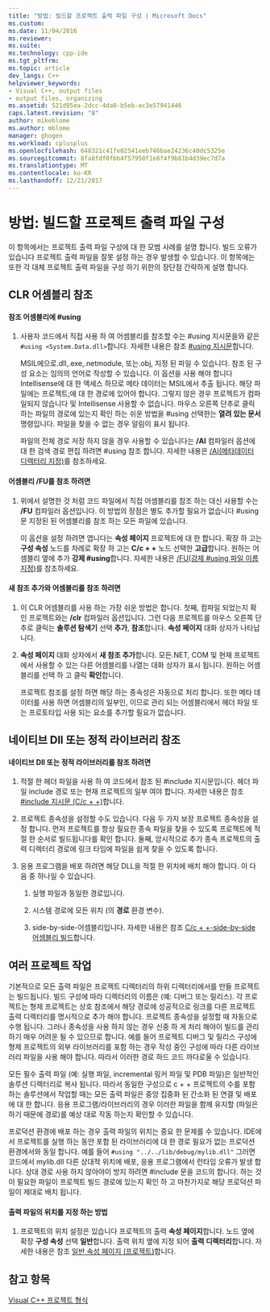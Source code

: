 ```yaml
---
title: "방법: 빌드할 프로젝트 출력 파일 구성 | Microsoft Docs"
ms.custom: 
ms.date: 11/04/2016
ms.reviewer: 
ms.suite: 
ms.technology: cpp-ide
ms.tgt_pltfrm: 
ms.topic: article
dev_langs: C++
helpviewer_keywords:
- Visual C++, output files
- output files, organizing
ms.assetid: 521d95ea-2dcc-4da0-b5eb-ac3e57941446
caps.latest.revision: "8"
author: mikeblome
ms.author: mblome
manager: ghogen
ms.workload: cplusplus
ms.openlocfilehash: 648321c41fe02541eeb746bae24236c40dc5325e
ms.sourcegitcommit: 8fa8fdf0fbb4f57950f1e8f4f9b81b4d39ec7d7a
ms.translationtype: MT
ms.contentlocale: ko-KR
ms.lasthandoff: 12/21/2017
---
```

# <a name="how-to-organize-project-output-files-for-builds"></a>방법: 빌드할 프로젝트 출력 파일 구성
이 항목에서는 프로젝트 출력 파일 구성에 대 한 모범 사례를 설명 합니다. 빌드 오류가 있습니다 프로젝트 출력 파일을 잘못 설정 하는 경우 발생할 수 있습니다. 이 항목에는 또한 각 대체 프로젝트 출력 파일을 구성 하기 위한의 장단점 간략하게 설명 합니다.  
  
## <a name="referencing-clr-assemblies"></a>CLR 어셈블리 참조  
  
#### <a name="to-reference-assemblies-with-using"></a>참조 어셈블리에 #using  
  
1.  사용자 코드에서 직접 사용 하 여 어셈블리를 참조할 수는 #using 지시문을와 같은 `#using <System.Data.dll>`합니다. 자세한 내용은 참조 [#using 지시문](../preprocessor/hash-using-directive-cpp.md)합니다.  
  
     MSIL에으로.dll,.exe,.netmodule, 또는.obj, 지정 된 파일 수 있습니다. 참조 된 구성 요소는 임의의 언어로 작성할 수 있습니다. 이 옵션을 사용 해야 합니다 Intellisense에 대 한 액세스 하므로 메타 데이터는 MSIL에서 추출 됩니다. 해당 파일에는 프로젝트;에 대 한 경로에 있어야 합니다. 그렇지 않은 경우 프로젝트가 컴파일되지 않습니다 및 Intellisense 사용할 수 없습니다. 마우스 오른쪽 단추로 클릭 하는 파일의 경로에 있는지 확인 하는 쉬운 방법을 #using 선택한는 **열려 있는 문서** 명령입니다. 파일을 찾을 수 없는 경우 알림이 표시 됩니다.  
  
     파일의 전체 경로 저장 하지 않을 경우 사용할 수 있습니다는 **/AI** 컴파일러 옵션에 대 한 검색 경로 편집 하려면 #using 참조 합니다. 자세한 내용은 [/AI(메타데이터 디렉터리 지정)](../build/reference/ai-specify-metadata-directories.md)를 참조하세요.  
  
#### <a name="to-reference-assemblies-with-fu"></a>어셈블리 /FU를 참조 하려면  
  
1.  위에서 설명한 것 처럼 코드 파일에서 직접 어셈블리를 참조 하는 대신 사용할 수는 **/FU** 컴파일러 옵션입니다. 이 방법의 장점은 별도 추가할 필요가 없습니다 #using 문 지정된 된 어셈블리를 참조 하는 모든 파일에 있습니다.  
  
     이 옵션을 설정 하려면 엽니다는 **속성 페이지** 프로젝트에 대 한 합니다. 확장 하 고는 **구성 속성** 노드를 차례로 확장 하 고는 **C/c + +** 노드 선택한 **고급**합니다. 원하는 어셈블리 옆에 추가 **강제 #using**합니다. 자세한 내용은 [/FU(강제 #using 파일 이름 지정)](../build/reference/fu-name-forced-hash-using-file.md)를 참조하세요.  
  
#### <a name="to-reference-assemblies-with-add-new-reference"></a>새 참조 추가와 어셈블리를 참조 하려면  
  
1.  이 CLR 어셈블리를 사용 하는 가장 쉬운 방법은 합니다. 첫째, 컴파일 되었는지 확인 프로젝트와는 **/clr** 컴파일러 옵션입니다. 그런 다음 프로젝트를 마우스 오른쪽 단추로 클릭는 **솔루션 탐색기** 선택 **추가**, **참조**합니다. **속성 페이지** 대화 상자가 나타납니다.  
  
2.  **속성 페이지** 대화 상자에서 **새 참조 추가**합니다. 모든.NET, COM 및 현재 프로젝트에서 사용할 수 있는 다른 어셈블리를 나열는 대화 상자가 표시 됩니다. 원하는 어셈블리를 선택 하 고 클릭 **확인**합니다.  
  
     프로젝트 참조를 설정 하면 해당 하는 종속성은 자동으로 처리 합니다. 또한 메타 데이터를 사용 하면 어셈블리의 일부인, 이므로 관리 되는 어셈블리에서 헤더 파일 또는 프로토타입 사용 되는 요소를 추가할 필요가 없습니다.  
  
## <a name="referencing-native-dlls-or-static-libraries"></a>네이티브 Dll 또는 정적 라이브러리 참조  
  
#### <a name="to-reference-native-dlls-or-static-libraries"></a>네이티브 Dll 또는 정적 라이브러리를 참조 하려면  
  
1.  적절 한 헤더 파일을 사용 하 여 코드에서 참조 된 #include 지시문입니다. 헤더 파일 include 경로 또는 현재 프로젝트의 일부 여야 합니다. 자세한 내용은 참조 [#include 지시문 (C/c + +)](../preprocessor/hash-include-directive-c-cpp.md)합니다.  
  
2.  프로젝트 종속성을 설정할 수도 있습니다. 다음 두 가지 보장 프로젝트 종속성을 설정 합니다. 먼저 프로젝트를 항상 필요한 종속 파일을 찾을 수 있도록 프로젝트에 적절 한 순서로 빌드됩니다를 확인 합니다. 둘째, 암시적으로 추가 종속 프로젝트의 출력 디렉터리 경로에 링크 타임에 파일을 쉽게 찾을 수 있도록 합니다.  
  
3.  응용 프로그램을 배포 하려면 해당 DLL을 적절 한 위치에 배치 해야 합니다. 이 다음 중 하나일 수 있습니다.  
  
    1.  실행 파일과 동일한 경로입니다.  
  
    2.  시스템 경로에 모든 위치 (의 **경로** 환경 변수).  
  
    3.  side-by-side-어셈블리입니다. 자세한 내용은 참조 [C/c + +-side-by-side 어셈블리 빌드](../build/building-c-cpp-side-by-side-assemblies.md)합니다.  
  
## <a name="working-with-multiple-projects"></a>여러 프로젝트 작업  
 기본적으로 모든 출력 파일은 프로젝트 디렉터리의 하위 디렉터리에서를 만들 프로젝트는 빌드됩니다. 빌드 구성에 따라 디렉터리의 이름은 (예: 디버그 또는 릴리스). 각 프로젝트는 형제 프로젝트는 상호 참조에서 해당 경로에 성공적으로 링크를 다른 프로젝트 출력 디렉터리를 명시적으로 추가 해야 합니다. 프로젝트 종속성을 설정할 때 자동으로 수행 됩니다. 그러나 종속성을 사용 하지 않는 경우 신중 하 게 처리 해야이 빌드를 관리 하기 매우 어려운 될 수 있으므로 합니다. 예를 들어 프로젝트 디버그 및 릴리스 구성에 형제 프로젝트의 외부 라이브러리를 포함 하는 경우 작성 중인 구성에 따라 다른 라이브러리 파일을 사용 해야 합니다. 따라서 이러한 경로 하드 코드 까다로울 수 있습니다.  
  
 모든 필수 출력 파일 (예: 실행 파일, incremental 링커 파일 및 PDB 파일)은 일반적인 솔루션 디렉터리로 복사 됩니다. 따라서 동일한 구성으로 c + + 프로젝트의 수를 포함 하는 솔루션에서 작업할 때는 모든 출력 파일은 중앙 집중화 된 간소화 된 연결 및 배포에 대 한 합니다. 응용 프로그램/라이브러리의 경우 이러한 파일을 함께 유지할 (파일은 하기 때문에 경로)를 예상 대로 작동 하는지 확인할 수 있습니다.  
  
 프로덕션 환경에 배포 하는 경우 출력 파일의 위치는 중요 한 문제를 수 있습니다. IDE에서 프로젝트를 실행 하는 동안 포함 된 라이브러리에 대 한 경로 필요가 없는 프로덕션 환경에서와 동일 합니다. 예를 들어 `#using "../../lib/debug/mylib.dll"` 그러면 코드에서 mylib.dll 다른 상대적 위치에 배포, 응용 프로그램에서 런타임 오류가 발생 합니다. 상대 경로 사용 하지 않아야이 방지 하려면 #include 문을 코드의 합니다. 하는 것이 필요한 파일이 프로젝트 빌드 경로에 있는지 확인 하 고 마찬가지로 해당 프로덕션 파일이 제대로 배치 됩니다.  
  
#### <a name="how-to-specify-where-output-files-go"></a>출력 파일의 위치를 지정 하는 방법  
  
1.  프로젝트의 위치 설정은 있습니다 프로젝트의 출력 **속성 페이지**합니다. 노드 옆에 확장 **구성 속성** 선택 **일반**합니다. 출력 위치 옆에 지정 되어 **출력 디렉터리**합니다. 자세한 내용은 참조 [일반 속성 페이지 (프로젝트)](../ide/general-property-page-project.md)합니다.  
  
## <a name="see-also"></a>참고 항목  
 [Visual C++ 프로젝트 형식](../ide/visual-cpp-project-types.md)